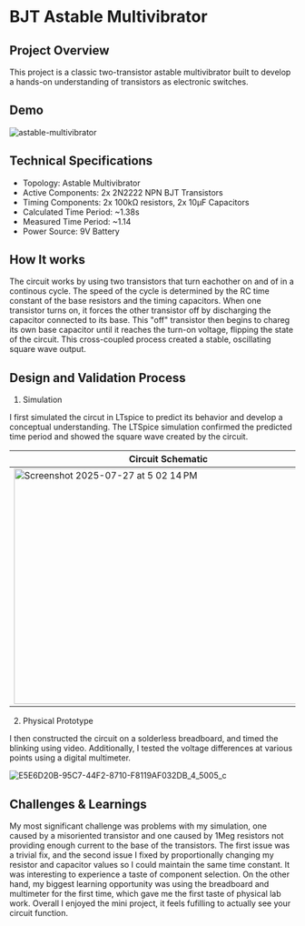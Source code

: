 # BJT Astable Multivibrator

## Project Overview
This project is a classic two-transistor astable multivibrator built to develop a hands-on understanding of transistors as electronic switches.

## Demo
![astable-multivibrator](https://github.com/user-attachments/assets/3e3eb8e3-a319-4156-be18-4c09b3521d21)


## Technical Specifications
- Topology: Astable Multivibrator
- Active Components: 2x 2N2222 NPN BJT Transistors
- Timing Components: 2x 100k&Omega; resistors, 2x 10&mu;F Capacitors
- Calculated Time Period: ~1.38s
- Measured Time Period: ~1.14
- Power Source: 9V Battery

## How It works
The circuit works by using two transistors that turn eachother on and of in a continous cycle. The speed of the cycle is determined by the RC time constant of the base resistors and the timing capacitors. When one transistor turns on, it forces the other transistor off by discharging the capacitor connected to its base. This "off" transistor then begins to chareg its own base capacitor until it reaches the turn-on voltage, flipping the state of the circuit. This cross-coupled process created a stable, oscillating square wave output.

## Design and Validation Process

1. Simulation

I first simulated the circut in LTspice to predict its behavior and develop a conceptual understanding. The LTSpice simulation confirmed the predicted time period and showed the square wave created by the circuit.

Circuit Schematic | Waveform Output
--------| --------
<img width="544" height="414" alt="Screenshot 2025-07-27 at 5 02 14 PM" src="https://github.com/user-attachments/assets/3a9e27d7-dcac-4494-a123-49abfbbc78d6" /> | <img width="544" height="414" alt="Screenshot 2025-07-27 at 4 52 53 PM" src="https://github.com/user-attachments/assets/9deab294-9226-4684-88af-17143c74b586" />

2. Physical Prototype

I then constructed the circuit on a solderless breadboard, and timed the blinking using video. Additionally, I tested the voltage differences at various points using a digital multimeter.

![E5E6D20B-95C7-44F2-8710-F8119AF032DB_4_5005_c](https://github.com/user-attachments/assets/868e0fc7-8980-44a7-865a-fe4fc319c442)

## Challenges & Learnings

My most significant challenge was problems with my simulation, one caused by a misoriented transistor and one caused by 1Meg resistors not providing enough current to the base of the transistors. The first issue was a trivial fix, and the second issue I fixed by proportionally changing my resistor and capacitor values so I could maintain the same time constant. It was interesting to experience a taste of component selection. On the other hand, my biggest learning opportunity was using the breadboard and multimeter for the first time, which gave me the first taste of physical lab work. Overall I enjoyed the mini project, it feels fufilling to actually see your circuit function.

